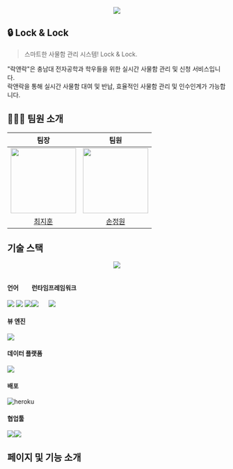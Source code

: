 <p align="center">
  <img src="https://github.com/JitHoon/lock/assets/101972330/2dc82cea-d352-4759-b6cb-8924d8bdf933">
</p>

## 🔒 Lock & Lock
> 스마트한 사물함 관리 시스템! Lock & Lock.  <br />
<p>"락앤락"은 충남대 전자공학과 학우들을 위한 실시간 사물함 관리 및 신청 서비스입니다.<br /> 락앤락을 통해 실시간 사물함 대여 및 반납, 효율적인 사물함 관리 및 인수인계가 가능합니다.</p>

## 🧑🏻‍💻 팀원 소개
|팀장|팀원|
|:---:|:---:|
|<img src="https://github.com/JitHoon/lock/assets/101972330/47ac5876-2dbd-432c-a440-44f9d0336bcf" width="150"/>|<img src="[https://avatars.githubusercontent.com/u/67576476?v=4](https://github.com/JitHoon/lock/assets/101972330/47ac5876-2dbd-432c-a440-44f9d0336bcf)" width="150"/>
|[최지훈](https://github.com/JitHoon)|[손정원](https://github.com/songarden)


## 기술 스택
<p align="center">
  <img src="https://github.com/JitHoon/lock/assets/101972330/86f641ce-1918-4cc0-9b75-0db3756a0fc3">
</p>

<div style="display:inline-flex;">
  <div>
    <h4>언어</h4>
    <img src="https://img.shields.io/badge/javascript-F7DF1E.svg?&style=for-the-badge&logo=javascript&logoColor=white">
    <img src="https://img.shields.io/badge/HTML5-E34F26?style=for-the-badge&logo=HTML5&logoColor=white">
    <img src="https://img.shields.io/badge/sass-CC6699.svg?&style=for-the-badge&logo=sass&logoColor=white">
  </div>
  <div>
    <h4>런타임</h4>
    <img src="https://img.shields.io/badge/nodedotjs-339933.svg?&style=for-the-badge&logo=nodedotjs&logoColor=white">
  </div>
  <div>
    <h4>프레임워크</h4>
    <img src="https://img.shields.io/badge/express-000000.svg?&style=for-the-badge&logo=express&logoColor=white">
  </div>
</div>

#### 뷰 엔진
<div style="display:flex;">
  <img src="https://img.shields.io/badge/pug-A86454.svg?&style=for-the-badge&logo=pug&logoColor=white">
</div>

#### 데이터 플랫폼
<div style="display:flex;">
  <img src="https://img.shields.io/badge/mongodb-47A248.svg?&style=for-the-badge&logo=mongodb&logoColor=white">
</div>

#### 배포
<div style="display:flex;">
  <img src="https://img.shields.io/badge/heroku-430098?style=for-the-badge&logo=heroku&logoColor=white" alt="heroku">
</div>

#### 협업툴
<div style="display:flex;">
  <img src="https://img.shields.io/badge/Notion-000000?style=for-the-badge&logo=Notion&logoColor=white"/>
      <img src="https://img.shields.io/badge/GitHub-181717?style=for-the-badge&logo=GitHub&logoColor=white"/>
</div>

## 페이지 및 기능 소개
